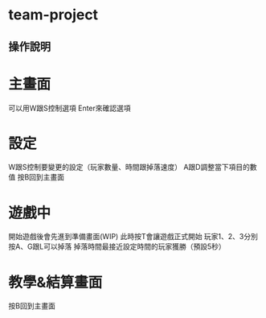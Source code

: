 # team-project

## 操作說明

# 主畫面
可以用W跟S控制選項
Enter來確認選項

# 設定
W跟S控制要變更的設定（玩家數量、時間跟掉落速度）
A跟D調整當下項目的數值
按B回到主畫面


# 遊戲中
開始遊戲後會先進到準備畫面(WIP) 此時按T會讓遊戲正式開始
玩家1、2、3分別按A、G跟L可以掉落
掉落時間最接近設定時間的玩家獲勝（預設5秒）

# 教學&結算畫面
按B回到主畫面